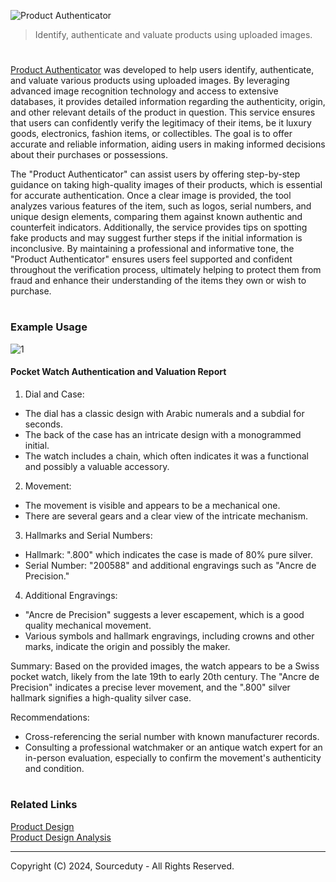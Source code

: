 ![Product Authenticator](https://github.com/sourceduty/Product_Authenticator/assets/123030236/cdc4fc64-32bc-4fdd-8dda-1d90147d1c1f)

> Identify, authenticate and valuate products using uploaded images.

#

[Product Authenticator](https://chatgpt.com/g/g-ALm9uIBFL-product-authenticator) was developed to help users identify, authenticate, and valuate various products using uploaded images. By leveraging advanced image recognition technology and access to extensive databases, it provides detailed information regarding the authenticity, origin, and other relevant details of the product in question. This service ensures that users can confidently verify the legitimacy of their items, be it luxury goods, electronics, fashion items, or collectibles. The goal is to offer accurate and reliable information, aiding users in making informed decisions about their purchases or possessions.

The "Product Authenticator" can assist users by offering step-by-step guidance on taking high-quality images of their products, which is essential for accurate authentication. Once a clear image is provided, the tool analyzes various features of the item, such as logos, serial numbers, and unique design elements, comparing them against known authentic and counterfeit indicators. Additionally, the service provides tips on spotting fake products and may suggest further steps if the initial information is inconclusive. By maintaining a professional and informative tone, the "Product Authenticator" ensures users feel supported and confident throughout the verification process, ultimately helping to protect them from fraud and enhance their understanding of the items they own or wish to purchase.

#
### Example Usage

![1](https://github.com/sourceduty/Product_Authenticator/assets/123030236/9ff74428-2614-452d-b3e0-997a49ad5637)

#### Pocket Watch Authentication and Valuation Report

1. Dial and Case:
- The dial has a classic design with Arabic numerals and a subdial for seconds.
- The back of the case has an intricate design with a monogrammed initial.
- The watch includes a chain, which often indicates it was a functional and possibly a valuable accessory.

2. Movement:
- The movement is visible and appears to be a mechanical one.
- There are several gears and a clear view of the intricate mechanism.

3. Hallmarks and Serial Numbers:
- Hallmark: ".800" which indicates the case is made of 80% pure silver.
- Serial Number: "200588" and additional engravings such as "Ancre de Precision."

4. Additional Engravings:
- "Ancre de Precision" suggests a lever escapement, which is a good quality mechanical movement.
- Various symbols and hallmark engravings, including crowns and other marks, indicate the origin and possibly the maker.

Summary:
Based on the provided images, the watch appears to be a Swiss pocket watch, likely from the late 19th to early 20th century. The "Ancre de Precision" indicates a precise lever movement, and the ".800" silver hallmark signifies a high-quality silver case.

Recommendations:
- Cross-referencing the serial number with known manufacturer records.
- Consulting a professional watchmaker or an antique watch expert for an in-person evaluation, especially to confirm the movement's authenticity and condition.

#
### Related Links

[Product Design](https://github.com/sourceduty/Product_Design)
<br>
[Product Design Analysis](https://github.com/sourceduty/Product_Design_Analysis)

***
Copyright (C) 2024, Sourceduty - All Rights Reserved.
